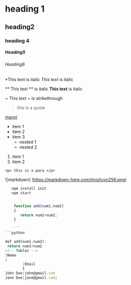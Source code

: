 <!-- headings -->
# heading 1
## heading2
### heading 4
##### Heading5
###### Heading6
<!-- Italics -->
*This text is italic
_This text_ is italic
<!-- Strong -->
** This text ** is italic
__This text__ is italic
<!-- Strikethrough -->
~ This text ~ is strikethrough
<!-- Horizontal Rule -->

<!-- blockquote -->
> this is a quote

<!-- lins -->
[manoj](http://www.sample.md)

<!-- list -->
* item 1
* item 2
* item 3
  * nested 1
  * nested 2

<!-- order list -->
1. item 1
1. item 2

<!-- inline code block -->

`<p> this is a para </p>`

<!-- images -->
![markdown]
(https://markdown-here.com/img/icon256.png)

<!-- github markdoen -->

<!-- code blocks -->

```bash
   npm install init
   npm start


```


``` javascript

    function add(num1,num2)
    {
       return num1+num2;
    }

    ```
```python

def add(num1,num2):
 return num1+num2
<!-- Tables -->
|Name
|
        |Email
        I
John Doe|john@gmail.com
Jane Doe|jane@gmail.com|

```